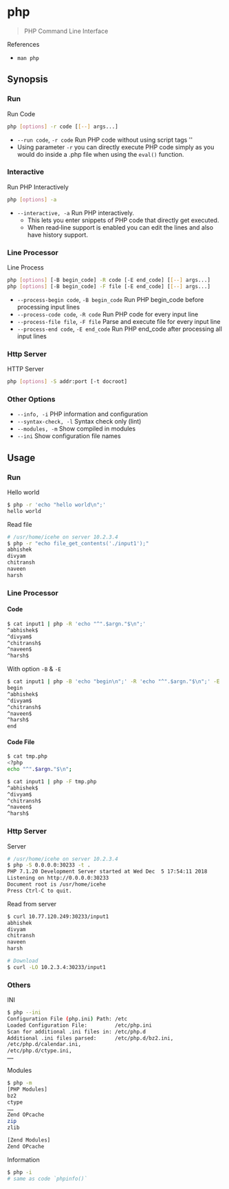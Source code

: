 # php

> PHP Command Line Interface

References

- `man php`

## Synopsis

### Run

Run Code

```bash
php [options] -r code [[--] args...]
```

- `--run code`, `-r code` Run PHP code without using script tags '<?..?>'
- Using parameter `-r` you can directly execute PHP code simply as you would do inside a .php file when  using  the `eval()` function.

### Interactive

Run PHP Interactively

```bash
php [options] -a
```

- `--interactive, -a` Run PHP interactively.
    - This lets you enter snippets of PHP code that directly get executed.
    - When read‐line support is enabled you can edit the lines and also have history support.

### Line Processor

Line Process

```bash
php [options] [-B begin_code] -R code [-E end_code] [[--] args...]
php [options] [-B begin_code] -F file [-E end_code] [[--] args...]
```

- `--process-begin code`, `-B begin_code` Run PHP begin_code before processing input lines
- `--process-code code`, `-R code` Run PHP code for every input line
- `--process-file file`, `-F file` Parse and execute file for every input line
- `--process-end code`, `-E end_code` Run PHP end_code after processing all input lines

### Http Server

HTTP Server

```bash
php [options] -S addr:port [-t docroot]
```

### Other Options

- `--info, -i` PHP information and configuration
- `--syntax-check, -l` Syntax check only (lint)
- `--modules, -m` Show compiled in modules
- `--ini` Show configuration file names

## Usage

### Run

Hello world

```bash
$ php -r 'echo "hello world\n";'
hello world
```

Read file

```bash
# /usr/home/icehe on server 10.2.3.4
$ php -r "echo file_get_contents('./input1');"
abhishek
divyam
chitransh
naveen
harsh
```

### Line Processor

#### Code

```bash
$ cat input1 | php -R 'echo "^".$argn."$\n";'
^abhishek$
^divyam$
^chitransh$
^naveen$
^harsh$
```

With option `-B` & `-E`

```bash
$ cat input1 | php -B 'echo "begin\n";' -R 'echo "^".$argn."$\n";' -E 'echo "end\n";'
begin
^abhishek$
^divyam$
^chitransh$
^naveen$
^harsh$
end
```

#### Code File

```bash
$ cat tmp.php
<?php
echo "^".$argn."$\n";

$ cat input1 | php -F tmp.php
^abhishek$
^divyam$
^chitransh$
^naveen$
^harsh$
```

### Http Server

Server

```bash
# /usr/home/icehe on server 10.2.3.4
$ php -S 0.0.0.0:30233 -t .
PHP 7.1.20 Development Server started at Wed Dec  5 17:54:11 2018
Listening on http://0.0.0.0:30233
Document root is /usr/home/icehe
Press Ctrl-C to quit.
```

Read from server

```bash
$ curl 10.77.120.249:30233/input1
abhishek
divyam
chitransh
naveen
harsh

# Download
$ curl -LO 10.2.3.4:30233/input1
```

### Others

INI

```bash
$ php --ini
Configuration File (php.ini) Path: /etc
Loaded Configuration File:         /etc/php.ini
Scan for additional .ini files in: /etc/php.d
Additional .ini files parsed:      /etc/php.d/bz2.ini,
/etc/php.d/calendar.ini,
/etc/php.d/ctype.ini,
……
```

Modules

```bash
$ php -m
[PHP Modules]
bz2
ctype
……
Zend OPcache
zip
zlib

[Zend Modules]
Zend OPcache
```

Information

```bash
$ php -i
# same as code `phpinfo()`
```

